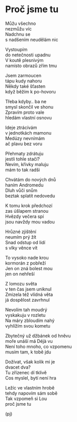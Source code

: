 Proč jsme tu
============

Můžu všechno  
nezmůžu víc  
Nadchnu se  
s nadšením neudělám nic

Vystoupím  
do netečnosti upadnu  
V koutě plesnivým  
namísto obrazů zřím tmu

Jsem zarmoucen  
tápu kudy nahoru  
Někdy také šťasten  
když běžím k po-hovoru

Třeba kdyby.. ba ne  
smysl skončil ve shonu  
Zpravím proto vale  
hledám vlastní osnovu

Ideje ztrácívám  
v jednotkách mamonu  
Medúzy nevnímám  
ač plavu bez voru

Přehmaty zdrátuju  
jestli tohle stačí?  
Nevím, křivky maluju  
mám to tak radši

Chvátám do nových dnů  
haním Andromedu  
Dluh vůči snům  
beztak splatit nedovedu

K tomu krok předchozí  
zas úšlapem stranou  
Hvězdy večera spí  
jsou navždy mou vadou

Hrůzné zjištění  
neumím prý žít  
Snad odstup od lidí  
s vlky věnce vít

To vysoko nade krou  
kormorán z pobřeží  
Jen on zná bolest mou  
jen on nehřeší

Z lomozu světa  
v ten čas jsem uniknul  
Zmizela též vlídná věta  
já dospělost zavrhnul

Nevolím tah moudrý  
vyskakuju v rozletu  
Na máry zbloudím nahý  
vyhlížím svou kometu

Zbytečný už džbánek od hněvu  
moře unáší má Déjà vu  
Není toho mnoho, co vzpomenu  
musím tam, k tobě jdu

Dožívat, však kolik mi je  
dvacet dva?  
Tu zřízenec dí tklivě  
Cos myslel, bytí není hra

Ležíc ve vlastním hrobě  
tehdy napovím sám sobě  
Tak vzpomeň si Lou  
proč jsme tu

(pj)

